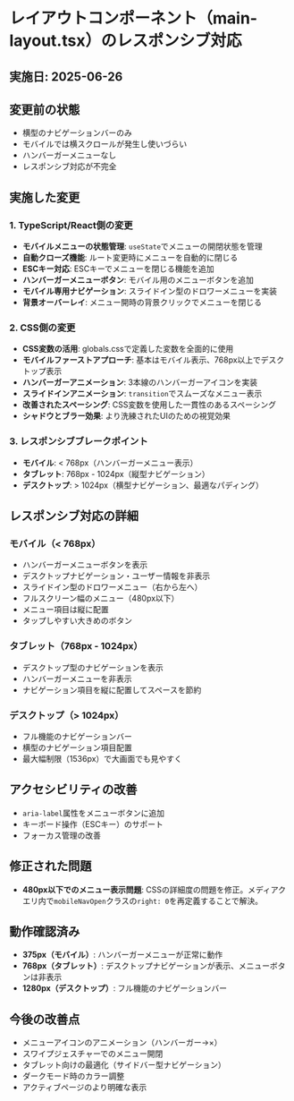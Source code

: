 # レイアウトコンポーネント（main-layout.tsx）のレスポンシブ対応

## 実施日: 2025-06-26

## 変更前の状態

- 横型のナビゲーションバーのみ
- モバイルでは横スクロールが発生し使いづらい
- ハンバーガーメニューなし
- レスポンシブ対応が不完全

## 実施した変更

### 1. TypeScript/React側の変更

- **モバイルメニューの状態管理**: `useState`でメニューの開閉状態を管理
- **自動クローズ機能**: ルート変更時にメニューを自動的に閉じる
- **ESCキー対応**: ESCキーでメニューを閉じる機能を追加
- **ハンバーガーメニューボタン**: モバイル用のメニューボタンを追加
- **モバイル専用ナビゲーション**: スライドイン型のドロワーメニューを実装
- **背景オーバーレイ**: メニュー開時の背景クリックでメニューを閉じる

### 2. CSS側の変更

- **CSS変数の活用**: globals.cssで定義した変数を全面的に使用
- **モバイルファーストアプローチ**: 基本はモバイル表示、768px以上でデスクトップ表示
- **ハンバーガーアニメーション**: 3本線のハンバーガーアイコンを実装
- **スライドインアニメーション**: `transition`でスムーズなメニュー表示
- **改善されたスペーシング**: CSS変数を使用した一貫性のあるスペーシング
- **シャドウとブラー効果**: より洗練されたUIのための視覚効果

### 3. レスポンシブブレークポイント

- **モバイル**: < 768px（ハンバーガーメニュー表示）
- **タブレット**: 768px - 1024px（縦型ナビゲーション）
- **デスクトップ**: > 1024px（横型ナビゲーション、最適なパディング）

## レスポンシブ対応の詳細

### モバイル（< 768px）

- ハンバーガーメニューボタンを表示
- デスクトップナビゲーション・ユーザー情報を非表示
- スライドイン型のドロワーメニュー（右から左へ）
- フルスクリーン幅のメニュー（480px以下）
- メニュー項目は縦に配置
- タップしやすい大きめのボタン

### タブレット（768px - 1024px）

- デスクトップ型のナビゲーションを表示
- ハンバーガーメニューを非表示
- ナビゲーション項目を縦に配置してスペースを節約

### デスクトップ（> 1024px）

- フル機能のナビゲーションバー
- 横型のナビゲーション項目配置
- 最大幅制限（1536px）で大画面でも見やすく

## アクセシビリティの改善

- `aria-label`属性をメニューボタンに追加
- キーボード操作（ESCキー）のサポート
- フォーカス管理の改善

## 修正された問題

- **480px以下でのメニュー表示問題**: CSSの詳細度の問題を修正。メディアクエリ内で`mobileNavOpen`クラスの`right: 0`を再定義することで解決。

## 動作確認済み

- **375px（モバイル）**: ハンバーガーメニューが正常に動作
- **768px（タブレット）**: デスクトップナビゲーションが表示、メニューボタンは非表示
- **1280px（デスクトップ）**: フル機能のナビゲーションバー

## 今後の改善点

- メニューアイコンのアニメーション（ハンバーガー→×）
- スワイプジェスチャーでのメニュー開閉
- タブレット向けの最適化（サイドバー型ナビゲーション）
- ダークモード時のカラー調整
- アクティブページのより明確な表示
